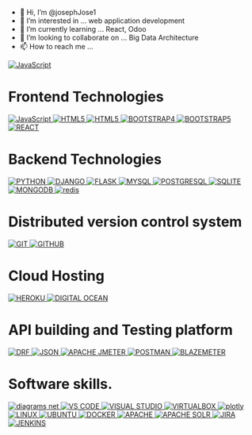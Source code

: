 - 👋 Hi, I’m @josephJose1
- 👀 I’m interested in ... web application development
- 🌱 I’m currently learning ... React, Odoo
- 💞️ I’m looking to collaborate on ... Big Data Architecture
- 📫 How to reach me ... 
<a href='https://www.instagram.com/steveg_joe/' target='_blank'>
<img src="https://img.shields.io/badge/-Instagram-%23EBEBEB?style=for-the-badge&logo=instagram&amp" 
     alt="JavaScript" data-canonical-src="#" style="max-width: 100%;">
</a>

# Frontend Technologies
<p>

<a href='https://www.javascript.com/' target='_blank'>
    <img src="https://img.shields.io/badge/javascript-F7DF1E.svg?style=for-the-badge&amp;logo=javascript&amp;logoColor=323330" alt="JavaScript" data-canonical-src="#" style="max-width: 100%;">    
</a>
<a href='' target='_blank'>
    <img src="https://img.shields.io/badge/-HTML-%23EBEBEB?style=for-the-badge&logo=html5&amp" alt="HTML5" data-canonical-src="#" style="max-width: 100%;">    
</a>
<a href='https://www.w3.org/Style/CSS/Overview.en.html' target='_blank'>
    <img src="https://img.shields.io/badge/-CSS3-%232965f1?style=for-the-badge&logo=CSS3&amp" alt="HTML5" data-canonical-src="#" style="max-width: 100%;">    
</a>
<a href='https://getbootstrap.com/docs/4.0/getting-started/introduction/' target='_blank'>
    <img src="https://img.shields.io/badge/-Bootstrap4-%23e5e1ea?style=for-the-badge&logo=bootstrap&amp" alt="BOOTSTRAP4" data-canonical-src="#" style="max-width: 100%;">    
</a>
<a href='https://getbootstrap.com/' target='_blank'>
    <img src="https://img.shields.io/badge/-Bootstrap5-%23712cf9?style=for-the-badge&logo=bootstrap&amp" alt="BOOTSTRAP5" data-canonical-src="#" style="max-width: 100%;">    
</a>
<a href='https://reactjs.org/' target='_blank'>
    <img src="https://img.shields.io/badge/-react-%23384d54?style=for-the-badge&logo=react&amp" alt="REACT" data-canonical-src="#" style="max-width: 100%;">    
</a>

</p>

# Backend Technologies
     
<p>
<a href='https://www.python.org/' target='_blank'>
<img src="https://img.shields.io/badge/-python-%23ffde57?style=for-the-badge&logo=python&amp" alt="PYTHON" data-canonical-src="#" style="max-width: 100%;">    
</a>
<a href='https://www.djangoproject.com/' target='_blank'>
<img src="https://img.shields.io/badge/-Django-%23092e20?style=for-the-badge&logo=django&amp" alt="DJANGO" data-canonical-src="#" style="max-width: 100%;">         
</a>
<a href='https://flask.palletsprojects.com/en/2.2.x/' target='_blank'>
<img src="https://img.shields.io/badge/-Flask%20-%23004b6b?style=for-the-badge&logo=flask&amp" alt="FLASK" data-canonical-src="#" style="max-width: 100%;">    
</a>
<a href='https://www.mysql.com/' target='_blank'>
<img src="https://img.shields.io/badge/-mysql-%23f29111?style=for-the-badge&logo=mysql&amp" alt="MYSQL" data-canonical-src="#" style="max-width: 100%; display: inline;">    
</a>
<a href='https://www.postgresql.org/' target='_blank'>
<img src="https://img.shields.io/badge/-postgresql-%23D6EFFC?style=for-the-badge&logo=postgresql&amp" alt="POSTGRESQL" data-canonical-src="#" style="max-width: 100%;">    
</a>
<a href='https://sqlite.org/index.html' target='_blank'>
<img src="https://img.shields.io/badge/-sqlite-%23044a64?style=for-the-badge&logo=sqlite&amp" alt="SQLITE" data-canonical-src="#" style="max-width: 100%;">    
</a>
<a href='https://www.mongodb.com/' target='_blank'>
<img src="https://img.shields.io/badge/-mongodb-%23061621?style=for-the-badge&logo=mongodb&amp" alt="MONGODB" data-canonical-src="#" style="max-width: 100%;">    
</a>
<a href='https://redis.io/' target='_blank'>
<img src="https://img.shields.io/badge/-REDIS%20-%23161f31?style=for-the-badge&logo=redis&amp" alt="redis" data-canonical-src="#" style="max-width: 100%;">    
</a>
</p>

 
# Distributed version control system
<p>
<a href='https://git-scm.com/' target='_blank'>
<img src="https://img.shields.io/badge/-Git%20-%23f0efe7?style=for-the-badge&logo=git&amp" alt="GIT" data-canonical-src="#" style="max-width: 100%;">    
</a>

<a href='https://github.com/josephJose1' target='_blank'>
<img src="https://img.shields.io/badge/-Github%20-%23f3d776?style=for-the-badge&logo=github&amp" alt="GITHUB" data-canonical-src="#" style="max-width: 100%;">    
</a>
</p>

# Cloud Hosting

<p>
<a href='https://www.heroku.com/' target='_blank'>
<img src="https://img.shields.io/badge/-heroku-%2379589F?style=for-the-badge&logo=heroku&amp" alt="HEROKU" data-canonical-src="#" style="max-width: 100%;">               
</a>

<a href='https://www.digitalocean.com/' target='_blank'>
<img src="https://img.shields.io/badge/-DIGITAL%20OCEAN-%2305628a?style=for-the-badge&logo=digitalocean&amp" alt="DIGITAL OCEAN" data-canonical-src="#" style="max-width: 100%;">              
</a>
</p>

# API building and Testing platform
<p>
<a href='https://www.django-rest-framework.org/' target='_blank'>
<img src="https://img.shields.io/badge/-Django Rest Framework-%23A30000?style=for-the-badge&logo=django&amp" alt="DRF" data-canonical-src="#" style="max-width: 100%;">           
</a>
     
<a href='https://www.json.org/json-en.html' target='_blank'>
<img src="https://img.shields.io/badge/-json%20-%23faf0e6?style=for-the-badge&logo=json&amp" alt="JSON" data-canonical-src="#" style="max-width: 100%;">    
</a>

<a href='https://jmeter.apache.org/' target='_blank'>
<img src="https://img.shields.io/badge/-apache%20jmeter-%23cb2138?style=for-the-badge&logo=apache&amp" alt="APACHE JMETER" data-canonical-src="#" style="max-width: 100%;">    
</a>

<a href='https://www.postman.com/' target='_blank'>
<img src="https://img.shields.io/badge/-POSTMAN-%23ffb091?style=for-the-badge&logo=postman&amp" alt="POSTMAN" data-canonical-src="#" style="max-width: 100%;">    
</a>

<a href='https://www.blazemeter.com/' target='_blank'>
<img src="https://img.shields.io/badge/-BLAZEMETER-%23cb2138?style=for-the-badge&logo=blazemeter&amp" alt="BLAZEMETER" data-canonical-src="#" style="max-width: 100%;">    
</a>
</p>

# Software skills.
<p>
<a href='https://www.diagrams.net/' target='_blank'>
<img src="https://img.shields.io/badge/-diagrams.net%20-%23f8f9fa?style=for-the-badge&logo=diagramsdotnet&amp" alt="diagrams net" data-canonical-src="#" style="max-width: 100%;">    
</a>


<a href='https://code.visualstudio.com/' target='_blank'>
<img src="https://img.shields.io/badge/-Visual%20Studio%20Code%20-%23007acc?style=for-the-badge&logo=visualstudiocode&amp" alt="VS CODE" data-canonical-src="#" style="max-width: 100%;">    
</a>


<a href='https://visualstudio.microsoft.com/' target='_blank'>
<img src="https://img.shields.io/badge/-Visual%20Studio%20-%235d438e?style=for-the-badge&logo=visualstudio&amp" alt="VISUAL STUDIO" data-canonical-src="#" style="max-width: 100%;">    
</a>

<a href='https://www.virtualbox.org/' target='_blank'>
<img src="https://img.shields.io/badge/-VirtualBox%20-%230277bd?style=for-the-badge&logo=virtualbox&amp" alt="VIRTUALBOX" data-canonical-src="#" style="max-width: 100%;">    
</a>

<a href='https://plotly.com/' target='_blank'>
<img src="https://img.shields.io/badge/-Plotly Dash-%23000?style=for-the-badge&logo=plotly&amp" alt="plotly" data-canonical-src="#" style="max-width: 100%;">      
</a>
<a href='https://www.linux.org/' target='_blank'>
<img src="https://img.shields.io/badge/-linux-%23333?style=for-the-badge&logo=linux&amp" alt="LINUX" data-canonical-src="#" style="max-width: 100%;">    
</a>
<a href='https://ubuntu.com/' target='_blank'>
<img src="https://img.shields.io/badge/-ubuntu-%23333?style=for-the-badge&logo=ubuntu&amp" alt="UBUNTU" data-canonical-src="#" style="max-width: 100%;">    
</a>
<a href='https://www.docker.com/' target='_blank'>
<img src="https://img.shields.io/badge/-Docker-%23384d54?style=for-the-badge&logo=docker&amp" alt="DOCKER" data-canonical-src="#" style="max-width: 100%;">    
</a>
<a href='https://www.apache.org/' target='_blank'>
<img src="https://img.shields.io/badge/-apache%20server-%23cb2138?style=for-the-badge&logo=apache&amp" alt="APACHE" data-canonical-src="#" style="max-width: 100%;">    
</a>
<a href='https://solr.apache.org/' target='_blank'>
<img src="https://img.shields.io/badge/-Apache%20Solr%20-%23fff?style=for-the-badge&logo=apachesolr&amp" alt="APACHE SOLR" data-canonical-src="#" style="max-width: 100%;">         
</a>
<a href='https://www.atlassian.com/software/jira' target='_blank'>
    <img src="https://img.shields.io/badge/-JIRA-%2305628a?style=for-the-badge&logo=jira&amp" alt="JIRA" data-canonical-src="#" style="max-width: 100%;">    
</a>
     
<a href='https://www.jenkins.io/' target='_blank'>
    <img src="https://img.shields.io/badge/-Jenkins-%23bcbcbc?style=for-the-badge&logo=jenkins&amp" alt="JENKINS" data-canonical-src="#" style="max-width: 100%;">    
</a>  
     
</p>


<!---
josephJose1/josephJose1 is a ✨ special ✨ repository because its `README.md` (this file) appears on your GitHub profile.
You can click the Preview link to take a look at your changes.
--->
